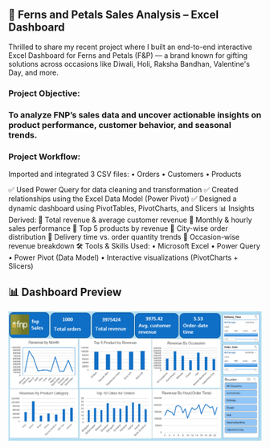 <h2>
 🎯 Ferns and Petals Sales Analysis – Excel Dashboard
</h2>
<p>
Thrilled to share my recent project where I built an end-to-end interactive Excel Dashboard for Ferns and Petals (F&P) — a brand known for gifting solutions across occasions like Diwali, Holi, Raksha Bandhan, Valentine's Day, and more.
</p>
<h3>
Project Objective:
<h3>
 <p>
 To analyze FNP’s sales data and uncover actionable insights on product performance, customer behavior, and seasonal trends.
 </p>
 <h3>
Project Workflow:
 </h3>
 <p>
Imported and integrated 3 CSV files:
 • Orders
 • Customers
 • Products
 <p>
✅ Used Power Query for data cleaning and transformation
✅ Created relationships using the Excel Data Model (Power Pivot)
✅ Designed a dynamic dashboard using PivotTables, PivotCharts, and Slicers
📊 Insights Derived:
🔹 Total revenue & average customer revenue
🔹 Monthly & hourly sales performance
🔹 Top 5 products by revenue
🔹 City-wise order distribution
🔹 Delivery time vs. order quantity trends
🔹 Occasion-wise revenue breakdown
🛠️ Tools & Skills Used:
 • Microsoft Excel
 • Power Query
 • Power Pivot (Data Model)
 • Interactive visualizations (PivotCharts + Slicers)


## 📊 Dashboard Preview
![Dashboard](https://github.com/shaifalijain789/Fern-and-Petal-Sales-Analysis/blob/main/dashboard.PNG?raw=true)

